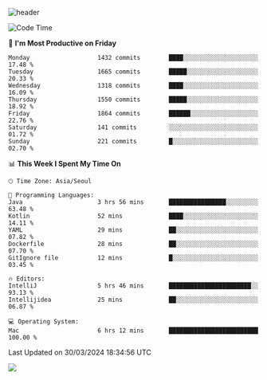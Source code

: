 ![header](https://capsule-render.vercel.app/api?type=Egg&color=timeAuto&height=300&section=header&text=PoPo&fontSize=90&animation=fadeIn)

  <!--START_SECTION:waka-->
![Code Time](http://img.shields.io/badge/Code%20Time-1%2C546%20hrs%2054%20mins-blue)

📅 **I'm Most Productive on Friday** 

```text
Monday                   1432 commits        ████░░░░░░░░░░░░░░░░░░░░░   17.48 % 
Tuesday                  1665 commits        █████░░░░░░░░░░░░░░░░░░░░   20.33 % 
Wednesday                1318 commits        ████░░░░░░░░░░░░░░░░░░░░░   16.09 % 
Thursday                 1550 commits        █████░░░░░░░░░░░░░░░░░░░░   18.92 % 
Friday                   1864 commits        ██████░░░░░░░░░░░░░░░░░░░   22.76 % 
Saturday                 141 commits         ░░░░░░░░░░░░░░░░░░░░░░░░░   01.72 % 
Sunday                   221 commits         █░░░░░░░░░░░░░░░░░░░░░░░░   02.70 % 
```


📊 **This Week I Spent My Time On** 

```text
🕑︎ Time Zone: Asia/Seoul

💬 Programming Languages: 
Java                     3 hrs 56 mins       ████████████████░░░░░░░░░   63.48 % 
Kotlin                   52 mins             ████░░░░░░░░░░░░░░░░░░░░░   14.11 % 
YAML                     29 mins             ██░░░░░░░░░░░░░░░░░░░░░░░   07.82 % 
Dockerfile               28 mins             ██░░░░░░░░░░░░░░░░░░░░░░░   07.70 % 
GitIgnore file           12 mins             █░░░░░░░░░░░░░░░░░░░░░░░░   03.45 % 

🔥 Editors: 
IntelliJ                 5 hrs 46 mins       ███████████████████████░░   93.13 % 
Intellijidea             25 mins             ██░░░░░░░░░░░░░░░░░░░░░░░   06.87 % 

💻 Operating System: 
Mac                      6 hrs 12 mins       █████████████████████████   100.00 % 
```


 Last Updated on 30/03/2024 18:34:56 UTC
<!--END_SECTION:waka-->



<img src="https://capsule-render.vercel.app/api?type=Egg&color=timeAuto&height=300&section=footer&text=PoPo&fontSize=90&animation=fadeIn&reversal=true" />
